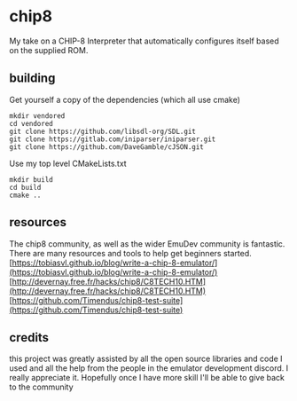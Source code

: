 # chip8
My take on a CHIP-8 Interpreter that automatically configures itself based on the supplied ROM.

## building
Get yourself a copy of the dependencies (which all use cmake)
```
mkdir vendored
cd vendored
git clone https://github.com/libsdl-org/SDL.git
git clone https://gitlab.com/iniparser/iniparser.git
git clone https://github.com/DaveGamble/cJSON.git
```
Use my top level CMakeLists.txt
```
mkdir build
cd build
cmake ..
```
## resources
The chip8 community, as well as the wider EmuDev community is fantastic. There are many resources and tools to help get beginners started.  
[https://tobiasvl.github.io/blog/write-a-chip-8-emulator/](https://tobiasvl.github.io/blog/write-a-chip-8-emulator/)  
[http://devernay.free.fr/hacks/chip8/C8TECH10.HTM](http://devernay.free.fr/hacks/chip8/C8TECH10.HTM)  
[https://github.com/Timendus/chip8-test-suite](https://github.com/Timendus/chip8-test-suite)  

## credits
this project was greatly assisted by all the open source libraries and code I used and all the help from the people in the emulator development discord. I really appreciate it. Hopefully once I have more skill I'll be able to give back to the community
